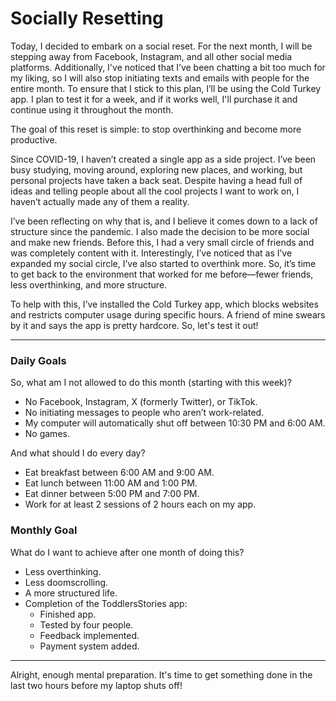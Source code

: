 # Socially Resetting

Today, I decided to embark on a social reset. For the next month, I will be stepping away from Facebook, Instagram, and all other social media platforms. Additionally, I've noticed that I’ve been chatting a bit too much for my liking, so I will also stop initiating texts and emails with people for the entire month. To ensure that I stick to this plan, I’ll be using the Cold Turkey app. I plan to test it for a week, and if it works well, I'll purchase it and continue using it throughout the month.

The goal of this reset is simple: to stop overthinking and become more productive.

Since COVID-19, I haven’t created a single app as a side project. I’ve been busy studying, moving around, exploring new places, and working, but personal projects have taken a back seat. Despite having a head full of ideas and telling people about all the cool projects I want to work on, I haven’t actually made any of them a reality.

I’ve been reflecting on why that is, and I believe it comes down to a lack of structure since the pandemic. I also made the decision to be more social and make new friends. Before this, I had a very small circle of friends and was completely content with it. Interestingly, I’ve noticed that as I’ve expanded my social circle, I’ve also started to overthink more. So, it’s time to get back to the environment that worked for me before—fewer friends, less overthinking, and more structure.

To help with this, I’ve installed the Cold Turkey app, which blocks websites and restricts computer usage during specific hours. A friend of mine swears by it and says the app is pretty hardcore. So, let's test it out!

---

### Daily Goals

So, what am I not allowed to do this month (starting with this week)?

- No Facebook, Instagram, X (formerly Twitter), or TikTok.
- No initiating messages to people who aren’t work-related.
- My computer will automatically shut off between 10:30 PM and 6:00 AM.
- No games.

And what should I do every day?

- Eat breakfast between 6:00 AM and 9:00 AM.
- Eat lunch between 11:00 AM and 1:00 PM.
- Eat dinner between 5:00 PM and 7:00 PM.
- Work for at least 2 sessions of 2 hours each on my app.

### Monthly Goal

What do I want to achieve after one month of doing this?

- Less overthinking.
- Less doomscrolling.
- A more structured life.
- Completion of the ToddlersStories app:
    - Finished app.
    - Tested by four people.
    - Feedback implemented.
    - Payment system added.

---

Alright, enough mental preparation. It's time to get something done in the last two hours before my laptop shuts off!
